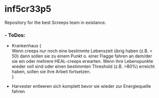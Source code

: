 # inf5cr33p5
Repository for the best Screeps team in existance.


### - ToDos:

* Krankenhaus {<br>
  Wenn creeps nur noch eine bestimmte Lebenszeit übrig haben (z.B. < 50) dann sollen sie zu einem Punkt o. einer Flagge fahren an dem/der sie ein oder mehrere HEAL-creeps erwarten.
  Wenn ihre Lebenspunkte wieder voll sind oder einen bestimmten Threshold (z.B. >80%) erreicht haben, sollen sie ihre Arbeit fortsetzen.
<br>}

* Harvester entleeren sich komplett bevor sie wieder zur Energiequelle fahren
